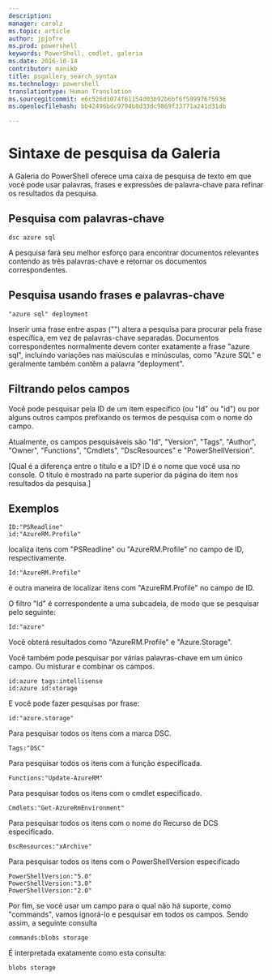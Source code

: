 ```yaml
---
description: 
manager: carolz
ms.topic: article
author: jpjofre
ms.prod: powershell
keywords: PowerShell, cmdlet, galeria
ms.date: 2016-10-14
contributor: manikb
title: psgallery_search_syntax
ms.technology: powershell
translationtype: Human Translation
ms.sourcegitcommit: e6c526d1074f61154d03b92b6bf6f599976f5936
ms.openlocfilehash: bb42496bdc9794b8d33dc9869f33771a241d31db

---
```


# Sintaxe de pesquisa da Galeria

A Galeria do PowerShell oferece uma caixa de pesquisa de texto em que você pode usar palavras, frases e expressões de palavra-chave para refinar os resultados da pesquisa.

## Pesquisa com palavras-chave

    dsc azure sql

A pesquisa fará seu melhor esforço para encontrar documentos relevantes contendo as três palavras-chave e retornar os documentos correspondentes.

## Pesquisa usando frases e palavras-chave

    "azure sql" deployment

Inserir uma frase entre aspas ("") altera a pesquisa para procurar pela frase específica, em vez de palavras-chave separadas.
Documentos correspondentes normalmente devem conter exatamente a frase "azure sql", incluindo variações nas maiúsculas e minúsculas, como "Azure SQL" e geralmente também contêm a palavra “deployment".

## Filtrando pelos campos

Você pode pesquisar pela ID de um item específico (ou "Id" ou "id") ou por alguns outros campos prefixando os termos de pesquisa com o nome do campo.

Atualmente, os campos pesquisáveis são "Id", "Version", "Tags", "Author", "Owner", "Functions", "Cmdlets", "DscResources" e "PowerShellVersion".

[Qual é a diferença entre o título e a ID? ID é o nome que você usa no console. O título é mostrado na parte superior da página do item nos resultados da pesquisa.]

## Exemplos

    ID:"PSReadline"
    id:"AzureRM.Profile"

localiza itens com "PSReadline" ou "AzureRM.Profile" no campo de ID, respectivamente.

    Id:"AzureRM.Profile"

é outra maneira de localizar itens com "AzureRM.Profile" no campo de ID.

O filtro "Id" é correspondente a uma subcadeia, de modo que se pesquisar pelo seguinte:

    Id:"azure"
    
Você obterá resultados como "AzureRM.Profile" e "Azure.Storage".

Você também pode pesquisar por várias palavras-chave em um único campo. Ou misturar e combinar os campos.

    id:azure tags:intellisense
    id:azure id:storage

E você pode fazer pesquisas por frase:

    id:"azure.storage"


Para pesquisar todos os itens com a marca DSC.

    Tags:"DSC"

Para pesquisar todos os itens com a função especificada.

    Functions:"Update-AzureRM"

Para pesquisar todos os itens com o cmdlet especificado.
    
    Cmdlets:"Get-AzureRmEnvironment"

Para pesquisar todos os itens com o nome do Recurso de DCS especificado.

    DscResources:"xArchive"

Para pesquisar todos os itens com o PowerShellVersion especificado

    PowerShellVersion:"5.0"
    PowerShellVersion:"3.0"
    PowerShellVersion:"2.0"


Por fim, se você usar um campo para o qual não há suporte, como "commands", vamos ignorá-lo e pesquisar em todos os campos. Sendo assim, a seguinte consulta

    commands:blobs storage
    
É interpretada exatamente como esta consulta:

    blobs storage




<!--HONumber=Oct16_HO2-->


